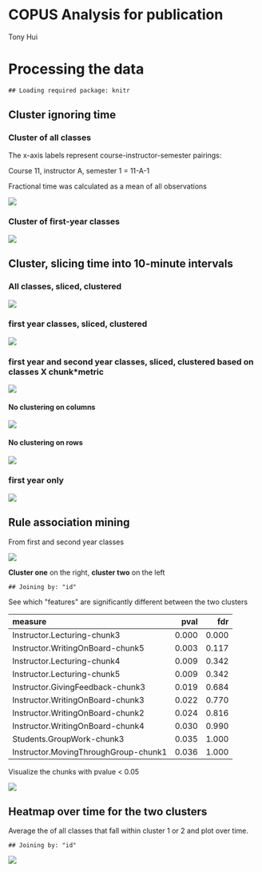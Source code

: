 # COPUS Analysis for publication
Tony Hui  

# Processing the data


```
## Loading required package: knitr
```



## Cluster ignoring time

### Cluster of all classes

The x-axis labels represent course-instructor-semester pairings:

Course 11, instructor A, semester 1 = 11-A-1

Fractional time was calculated as a mean of all observations



![](COPUS-paper-10minsegments_files/figure-html/all_years_all_times_cluster-1.png)

### Cluster of first-year classes



![](COPUS-paper-10minsegments_files/figure-html/first_year_all_times_cluster-1.png)

## Cluster, slicing time into 10-minute intervals

### All classes, sliced, clustered



![](COPUS-paper-10minsegments_files/figure-html/all_years_sliced_times_cluster-1.png)

### first year classes, sliced, clustered



![](COPUS-paper-10minsegments_files/figure-html/first_year_sliced_times_cluster-1.png)

### first year and second year classes, sliced, clustered based on classes X chunk*metric



![](COPUS-paper-10minsegments_files/figure-html/jr_sliced_times_cluter_rows-1.png)

#### No clustering on columns

![](COPUS-paper-10minsegments_files/figure-html/unnamed-chunk-8-1.png)

#### No clustering on rows

![](COPUS-paper-10minsegments_files/figure-html/unnamed-chunk-9-1.png)

### first year only

![](COPUS-paper-10minsegments_files/figure-html/unnamed-chunk-10-1.png)

## Rule association mining

From first and second year classes

![](COPUS-paper-10minsegments_files/figure-html/unnamed-chunk-11-1.png)

**Cluster one** on the right, **cluster two** on the left


```
## Joining by: "id"
```

See which "features" are significantly different between the two clusters


|measure                              |  pval|   fdr|
|:------------------------------------|-----:|-----:|
|Instructor.Lecturing-chunk3          | 0.000| 0.000|
|Instructor.WritingOnBoard-chunk5     | 0.003| 0.117|
|Instructor.Lecturing-chunk4          | 0.009| 0.342|
|Instructor.Lecturing-chunk5          | 0.009| 0.342|
|Instructor.GivingFeedback-chunk3     | 0.019| 0.684|
|Instructor.WritingOnBoard-chunk3     | 0.022| 0.770|
|Instructor.WritingOnBoard-chunk2     | 0.024| 0.816|
|Instructor.WritingOnBoard-chunk4     | 0.030| 0.990|
|Students.GroupWork-chunk3            | 0.035| 1.000|
|Instructor.MovingThroughGroup-chunk1 | 0.036| 1.000|

Visualize the chunks with pvalue < 0.05

![](COPUS-paper-10minsegments_files/figure-html/unnamed-chunk-14-1.png)

## Heatmap over time for the two clusters

Average the of all classes that fall within cluster 1 or 2 and plot over time.


```
## Joining by: "id"
```

![](COPUS-paper-10minsegments_files/figure-html/unnamed-chunk-15-1.png)

